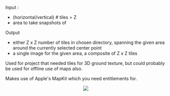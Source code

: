 Input : 
 - (horizontal/vertical) # tiles = Z
 - area to take snapshots of

Output
 - either Z x Z number of tiles in chosen directory, spanning the given area around the currently selected center point
 - a single image for the given area, a composite of Z x Z tiles

Used for project that needed tiles for 3D ground texture, but could probably be used for offline use of maps also.

Makes use of Apple's MapKit which you need entitlements for.

<p align="center">
 <img src="https://github.com/BrunoVandekerkhove/mapkit-tile-generator/blob/master/screenshot.png?raw=true">
</p>